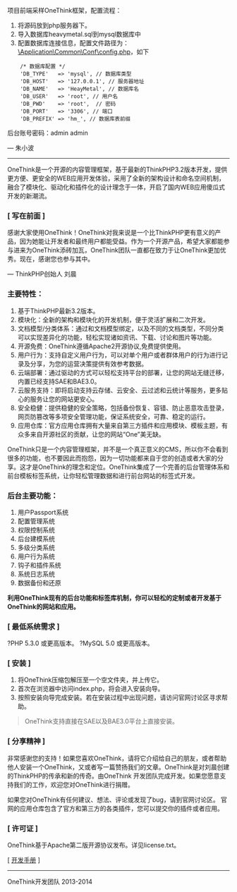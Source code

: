 项目前端采样OneThink框架，配置流程：

1. 将源码放到php服务器下。
2. 导入数据库heavymetal.sql到mysql数据库中
3. 配置数据库连接信息，配置文件路径为：[\Application\Common\Conf\config.php](https://github.com/cloudswave/heavymetal/blob/master/wwwroot/Application/Common/Conf/config.php)，如下

```
    /* 数据库配置 */
    'DB_TYPE'   => 'mysql', // 数据库类型
    'DB_HOST'   => '127.0.0.1', // 服务器地址
    'DB_NAME'   => 'HeayMetal', // 数据库名
    'DB_USER'   => 'root', // 用户名
    'DB_PWD'    => 'root',  // 密码
    'DB_PORT'   => '3306', // 端口
    'DB_PREFIX' => 'hm_', // 数据库表前缀
```
后台账号密码：admin admin
 
— 朱小波

----
OneThink是一个开源的内容管理框架，基于最新的ThinkPHP3.2版本开发，提供更方便、更安全的WEB应用开发体验，采用了全新的架构设计和命名空间机制，融合了模块化、驱动化和插件化的设计理念于一体，开启了国内WEB应用傻瓜式开发的新潮流。 

### [ 写在前面 ]
感谢大家使用OneThink！OneThink对我来说是一个比ThinkPHP更有意义的产品，因为她能让开发者和最终用户都能受益。作为一个开源产品，希望大家都能参与进来为OneThink添砖加瓦，OneThink团队一直都在致力于让OneThink更加优秀。现在，感谢您也参与其中。

— ThinkPHP创始人 刘晨

### 主要特性：

1. 基于ThinkPHP最新3.2版本。
2. 模块化：全新的架构和模块化的开发机制，便于灵活扩展和二次开发。 
3. 文档模型/分类体系：通过和文档模型绑定，以及不同的文档类型，不同分类可以实现差异化的功能，轻松实现诸如资讯、下载、讨论和图片等功能。
4. 开源免费：OneThink遵循Apache2开源协议,免费提供使用。 
5. 用户行为：支持自定义用户行为，可以对单个用户或者群体用户的行为进行记录及分享，为您的运营决策提供有效参考数据。
6. 云端部署：通过驱动的方式可以轻松支持平台的部署，让您的网站无缝迁移，内置已经支持SAE和BAE3.0。
7. 云服务支持：即将启动支持云存储、云安全、云过滤和云统计等服务，更多贴心的服务让您的网站更安心。
8. 安全稳健：提供稳健的安全策略，包括备份恢复、容错、防止恶意攻击登录，网页防篡改等多项安全管理功能，保证系统安全，可靠、稳定的运行。 
9. 应用仓库：官方应用仓库拥有大量来自第三方插件和应用模块、模板主题，有众多来自开源社区的贡献，让您的网站“One”美无缺。 

OneThink只是一个内容管理框架，并不是一个真正意义的CMS，所以你不会看到很多的功能，也不要因此而抱怨，因为一切功能都来自于您的创造或者大家的分享。这才是OneThink的理念和定位。OneThink集成了一个完善的后台管理体系和前台模板标签系统，让你轻松管理数据和进行前台网站的标签式开发。 

### 后台主要功能：

1. 用户Passport系统
2. 配置管理系统 
3. 权限控制系统
4. 后台建模系统 
5. 多级分类系统 
6. 用户行为系统 
7. 钩子和插件系统
8. 系统日志系统 
9. 数据备份和还原

**利用OneThink现有的后台功能和标签库机制，你可以轻松的定制或者开发基于OneThink的网站和应用。**


### [ 最低系统需求 ]
?PHP 5.3.0 或更高版本。
?MySQL 5.0 或更高版本。

### [ 安装 ]
1. 将OneThink压缩包解压至一个空文件夹，并上传它。
2. 首次在浏览器中访问index.php，将会进入安装向导。 
3. 按照安装向导完成安装。若在安装过程中出现问题，请访问官网讨论区寻求帮助。

> OneThink支持直接在SAE以及BAE3.0平台上直接安装。


### [ 分享精神 ]

非常感谢您的支持！如果您喜欢OneThink，请将它介绍给自己的朋友，或者帮助他人安装一个OneThink，又或者写一篇赞扬我们的文章。OneThink是对刘晨创建的ThinkPHP的传承和新的传奇。由OneThink 开发团队完成开发。如果您愿意支持我们的工作，欢迎您对OneThink进行捐赠。

如果您对OneThink有任何建议、想法、评论或发现了bug，请到官网讨论区。
官网的应用仓库包含了官方和第三方的各类插件，您可以提交你的插件或者应用。

### [ 许可证 ]
OneThink基于Apache第二版开源协议发布。详见license.txt。


[  [开发手册](http://document.onethink.cn/) ] 

------------------------------
OneThink开发团队 2013-2014
